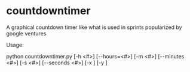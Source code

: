 # countdowntimer
A graphical countdown timer like what is used in sprints popularized by google ventures

Usage: 

python countdowntimer.py [-h <#>] [--hours=<#>] [-m <#>] [--minutes <#>] [-s <#>] [--seconds <#>] [-x <xwidth>] [-y <yheight>]

